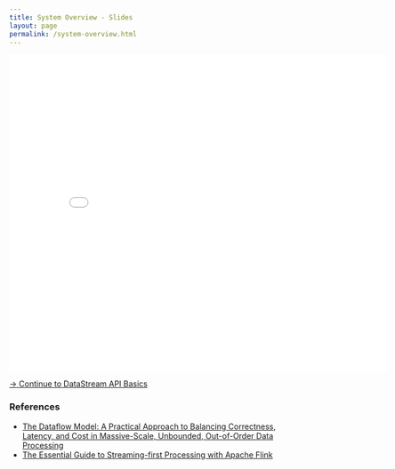 ```yaml
---
title: System Overview - Slides
layout: page
permalink: /system-overview.html
---
```


<iframe src="//www.slideshare.net/slideshow/embed_code/key/i53sP650vRxhy5" width="680" height="571" frameborder="0" marginwidth="0" marginheight="0" scrolling="no"></iframe>

[-> Continue to DataStream API Basics]({{site.baseurl}}/dataStream/basics.html)

### References

- [The Dataflow Model: A Practical Approach to Balancing Correctness, Latency, and Cost in Massive-Scale, Unbounded, Out-of-Order Data Processing](https://research.google.com/pubs/pub43864.html)
- [The Essential Guide to Streaming-first Processing with Apache Flink](https://mapr.com/blog/essential-guide-streaming-first-processing-apache-flink/)
